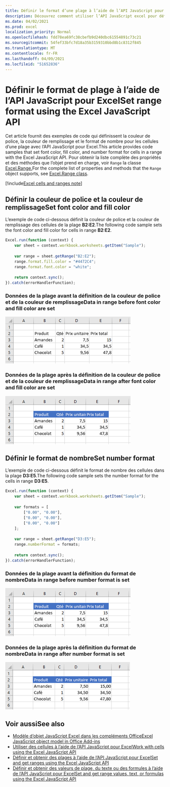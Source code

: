 ```yaml
---
title: Définir le format d’une plage à l’aide de l’API JavaScript pour Excel
description: Découvrez comment utiliser l’API JavaScript excel pour définir le format d’une plage.
ms.date: 04/02/2021
ms.prod: excel
localization_priority: Normal
ms.openlocfilehash: fdd78ea69fc38cbefb9d240dbc61554891c73c21
ms.sourcegitcommit: 54fef33bfc7d18a35b3159310bbd8b1c8312f845
ms.translationtype: MT
ms.contentlocale: fr-FR
ms.lasthandoff: 04/09/2021
ms.locfileid: "51652836"
---
```

# <a name="set-range-format-using-the-excel-javascript-api"></a><span data-ttu-id="7707f-103">Définir le format de plage à l’aide de l’API JavaScript pour Excel</span><span class="sxs-lookup"><span data-stu-id="7707f-103">Set range format using the Excel JavaScript API</span></span>

<span data-ttu-id="7707f-104">Cet article fournit des exemples de code qui définissent la couleur de police, la couleur de remplissage et le format de nombre pour les cellules d’une plage avec l’API JavaScript pour Excel.</span><span class="sxs-lookup"><span data-stu-id="7707f-104">This article provides code samples that set font color, fill color, and number format for cells in a range with the Excel JavaScript API.</span></span> <span data-ttu-id="7707f-105">Pour obtenir la liste complète des propriétés et des méthodes que l’objet prend en charge, voir `Range` la classe [Excel.Range.](/javascript/api/excel/excel.range)</span><span class="sxs-lookup"><span data-stu-id="7707f-105">For the complete list of properties and methods that the `Range` object supports, see [Excel.Range class](/javascript/api/excel/excel.range).</span></span>

[!include[Excel cells and ranges note](../includes/note-excel-cells-and-ranges.md)]

## <a name="set-font-color-and-fill-color"></a><span data-ttu-id="7707f-106">Définir la couleur de police et la couleur de remplissage</span><span class="sxs-lookup"><span data-stu-id="7707f-106">Set font color and fill color</span></span>

<span data-ttu-id="7707f-107">L’exemple de code ci-dessous définit la couleur de police et la couleur de remplissage des cellules de la plage **B2:E2**.</span><span class="sxs-lookup"><span data-stu-id="7707f-107">The following code sample sets the font color and fill color for cells in range **B2:E2**.</span></span>

```js
Excel.run(function (context) {
    var sheet = context.workbook.worksheets.getItem("Sample");

    var range = sheet.getRange("B2:E2");
    range.format.fill.color = "#4472C4";
    range.format.font.color = "white";

    return context.sync();
}).catch(errorHandlerFunction);
```

### <a name="data-in-range-before-font-color-and-fill-color-are-set"></a><span data-ttu-id="7707f-108">Données de la plage avant la définition de la couleur de police et de la couleur de remplissage</span><span class="sxs-lookup"><span data-stu-id="7707f-108">Data in range before font color and fill color are set</span></span>

![Données dans Excel de la plage avant la définition de la couleur de police et de la couleur de remplissage](../images/excel-ranges-format-before.png)

### <a name="data-in-range-after-font-color-and-fill-color-are-set"></a><span data-ttu-id="7707f-110">Données de la plage après la définition de la couleur de police et de la couleur de remplissage</span><span class="sxs-lookup"><span data-stu-id="7707f-110">Data in range after font color and fill color are set</span></span>

![Données dans Excel après la définition du format](../images/excel-ranges-format-font-and-fill.png)

## <a name="set-number-format"></a><span data-ttu-id="7707f-112">Définir le format de nombre</span><span class="sxs-lookup"><span data-stu-id="7707f-112">Set number format</span></span>

<span data-ttu-id="7707f-113">L’exemple de code ci-dessous définit le format de nombre des cellules dans la plage **D3:E5**.</span><span class="sxs-lookup"><span data-stu-id="7707f-113">The following code sample sets the number format for the cells in range **D3:E5**.</span></span>

```js
Excel.run(function (context) {
    var sheet = context.workbook.worksheets.getItem("Sample");

    var formats = [
        ["0.00", "0.00"],
        ["0.00", "0.00"],
        ["0.00", "0.00"]
    ];

    var range = sheet.getRange("D3:E5");
    range.numberFormat = formats;

    return context.sync();
}).catch(errorHandlerFunction);
```

### <a name="data-in-range-before-number-format-is-set"></a><span data-ttu-id="7707f-114">Données de la plage avant la définition du format de nombre</span><span class="sxs-lookup"><span data-stu-id="7707f-114">Data in range before number format is set</span></span>

![Données dans Excel avant la mise en forme des nombres](../images/excel-ranges-format-font-and-fill.png)

### <a name="data-in-range-after-number-format-is-set"></a><span data-ttu-id="7707f-116">Données de la plage après la définition du format de nombre</span><span class="sxs-lookup"><span data-stu-id="7707f-116">Data in range after number format is set</span></span>

![Données dans Excel après la mise en forme des nombres](../images/excel-ranges-format-numbers.png)

## <a name="see-also"></a><span data-ttu-id="7707f-118">Voir aussi</span><span class="sxs-lookup"><span data-stu-id="7707f-118">See also</span></span>

- [<span data-ttu-id="7707f-119">Modèle d’objet JavaScript Excel dans les compléments Office</span><span class="sxs-lookup"><span data-stu-id="7707f-119">Excel JavaScript object model in Office Add-ins</span></span>](excel-add-ins-core-concepts.md)
- [<span data-ttu-id="7707f-120">Utiliser des cellules à l’aide de l’API JavaScript pour Excel</span><span class="sxs-lookup"><span data-stu-id="7707f-120">Work with cells using the Excel JavaScript API</span></span>](excel-add-ins-cells.md)
- [<span data-ttu-id="7707f-121">Définir et obtenir des plages à l’aide de l’API JavaScript pour Excel</span><span class="sxs-lookup"><span data-stu-id="7707f-121">Set and get ranges using the Excel JavaScript API</span></span>](excel-add-ins-ranges-set-get.md)
- [<span data-ttu-id="7707f-122">Définir et obtenir des valeurs de plage, du texte ou des formules à l’aide de l’API JavaScript pour Excel</span><span class="sxs-lookup"><span data-stu-id="7707f-122">Set and get range values, text, or formulas using the Excel JavaScript API</span></span>](excel-add-ins-ranges-set-get-values.md)
